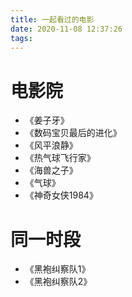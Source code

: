 ```yaml
---
title: 一起看过的电影
date: 2020-11-08 12:37:26
tags:
---
```


# 电影院
- 《姜子牙》
- 《数码宝贝最后的进化》
- 《风平浪静》
- 《热气球飞行家》
- 《海兽之子》
- 《气球》
- 《神奇女侠1984》

# 同一时段
- 《黑袍纠察队1》
- 《黑袍纠察队2》
